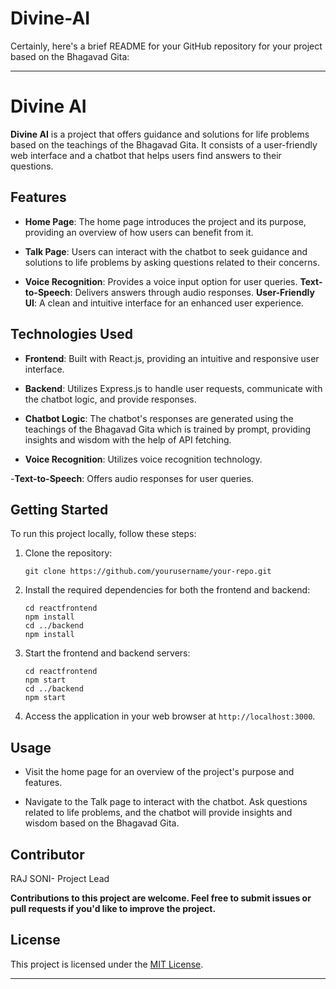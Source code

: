 # Divine-AI
Certainly, here's a brief README for your GitHub repository for your project based on the Bhagavad Gita:

---

# Divine AI

**Divine AI** is a project that offers guidance and solutions for life problems based on the teachings of the Bhagavad Gita. It consists of a user-friendly web interface and a chatbot that helps users find answers to their questions.

## Features

- **Home Page**: The home page introduces the project and its purpose, providing an overview of how users can benefit from it.

- **Talk Page**: Users can interact with the chatbot to seek guidance and solutions to life problems by asking questions related to their concerns.
- **Voice Recognition**: Provides a voice input option for user queries.
**Text-to-Speech**: Delivers answers through audio responses.
**User-Friendly UI**: A clean and intuitive interface for an enhanced user experience.
## Technologies Used

- **Frontend**: Built with React.js, providing an intuitive and responsive user interface.

- **Backend**: Utilizes Express.js to handle user requests, communicate with the chatbot logic, and provide responses.

- **Chatbot Logic**: The chatbot's responses are generated using the teachings of the Bhagavad Gita which is trained by prompt, providing insights and wisdom with the help of API fetching.

- **Voice Recognition**: Utilizes voice recognition technology.

-**Text-to-Speech**: Offers audio responses for user queries.

## Getting Started

To run this project locally, follow these steps:

1. Clone the repository:

   ```
   git clone https://github.com/yourusername/your-repo.git
   ```

2. Install the required dependencies for both the frontend and backend:

   ```
   cd reactfrontend
   npm install
   cd ../backend
   npm install
   ```

3. Start the frontend and backend servers:

   ```
   cd reactfrontend
   npm start
   cd ../backend
   npm start
   ```

4. Access the application in your web browser at `http://localhost:3000`.

## Usage

- Visit the home page for an overview of the project's purpose and features.

- Navigate to the Talk page to interact with the chatbot. Ask questions related to life problems, and the chatbot will provide insights and wisdom based on the Bhagavad Gita.

## Contributor
RAJ SONI- Project Lead

**Contributions to this project are welcome. Feel free to submit issues or pull requests if you'd like to improve the project.**

## License

This project is licensed under the [MIT License](LICENSE).

---
